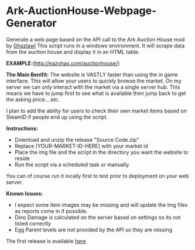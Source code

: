 # Ark-AuctionHouse-Webpage-Generator
Generate a web page based on the API call to the Ark Auction House mod by [Ghazlawl](https://linode.ghazlawl.com/)
This script runs in a windows environment. It will scrape data from the auction house and display it in an HTML table.


**EXAMPLE**:(http://eazyhax.com/auctionhouse/)


**The Main Benifit:** The website is VASTLY faster than using the in game interface. This will allow your users to quickly browse the market. On my server we can only interact with the market via a single server hub. This means we have to jump first to see what is available then jump back to get the asking price....etc.

I plan to add the ability for users to check their own market items based on SteamID if people end up using the script.

**Instructions:**
* Download and unzip the release "Source Code.zip"
* Replace [YOUR-MARKET-ID-HERE] with your market id
* Place the img file and the script in the directory you want the website to reside
* Run the script via a scheduled task or manually

You can of course run it locally first to test prior to deployment on your web server.  

**Known Issues:**

* I expect some item images may be missing and will update the img files as reports come in if possible.
* Dino Damage is calculated on the server based on settings so its not listed correctly
* Egg Parent levels are not provided by the API so they are missing

The first release is available [here](https://github.com/Shakz76/Ark-AuctionHouse-Webpage-Generator/releases)
